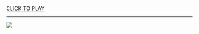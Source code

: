 
<a href="https://premium76.site?title=unblocked_car_crash_games&ref=13M">CLICK TO PLAY</a></h3>
<hr>

<a href="https://premium76.site?title=unblocked_car_crash_games&ref=13M"><img src="https://clearcache.store/games.png"></a>


